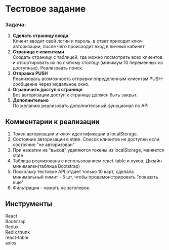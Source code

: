 # Тестовое задание 

### Задача:
1. **Сделать страницу входа**  
Клиент вводит свой логин и пароль, в ответ приходит ключ авторизации, после чего происходит вход в личный кабинет  
2. **Страница с клиентами**  
 Создать страницу с таблицей, где можно посмотреть всех клиентов и отсортировать их по любому столбцу (минимум 10 переменных из доступных). Реализовать поиск.   
3. **Отправка PUSH**  
Реализовать возможность отправки определенным клиентам PUSH-сообщение через модальное окно.  
4. **Ограничить доступ к странице**  
Без авторизации доступ к странице должен быть закрыт.   
5. **Дополнительно**  
По желанию реализовать дополнительный функционал по API  

## Комментарии к реализации
1. Токен авторизации и ключ идентификации в localStorage.  
2. Состояние авторизации в state. Список клиентов не доступен если состояние "не авторизован"  
3. При нажатии на "выход" удаляются токены из localStorage, меняется state  
4. Таблица реализована с использованием react-table и хуков. Дизайн минимален(таблица Bootstrap)
5. Поскольку тестовое API отдает только 10 карт, сделала минимальный лимит - 5 шт, чтобы продемонстрировать "показать еще"
6. Фильтрация  - нажать на заголовок.

## Инструменты
React  
Bootstrap  
Redux  
Redix thunk  
react-table  
axios  

